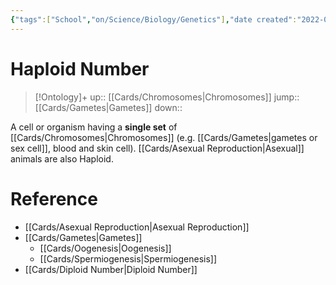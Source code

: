 ```yaml
---
{"tags":["School","on/Science/Biology/Genetics"],"date created":"2022-03-07 Mon","edited":"2023-04-06 Thu","dg-publish":true,"permalink":"/cards/haploid-number/","dgPassFrontmatter":true}
---
```


# Haploid Number

> [!Ontology]+
> up:: [[Cards/Chromosomes\|Chromosomes]]
> jump:: [[Cards/Gametes\|Gametes]]
> down:: 

A cell or organism having a **single set** of [[Cards/Chromosomes\|Chromosomes]] (e.g. [[Cards/Gametes\|gametes or sex cell]], blood and skin cell). [[Cards/Asexual Reproduction\|Asexual]] animals are also Haploid.

# Reference
- [[Cards/Asexual Reproduction\|Asexual Reproduction]]
- [[Cards/Gametes\|Gametes]]
	-  [[Cards/Oogenesis\|Oogenesis]]
    - [[Cards/Spermiogenesis\|Spermiogenesis]]
- [[Cards/Diploid Number\|Diploid Number]]
